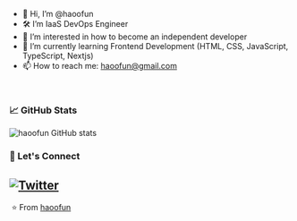 - 👋 Hi, I’m @haoofun
- 🛠️ I’m IaaS DevOps Engineer
- 👀 I’m interested in how to become an independent developer
- 🌱 I’m currently learning Frontend Development (HTML, CSS, JavaScript, TypeScript, Nextjs)
- 📫 How to reach me: haoofun@gmail.com

﻿
### 📈 GitHub Stats
![haoofun GitHub stats](https://github-readme-stats.vercel.app/api?username=haoofun&show_icons=true&theme=dracula)
﻿
### 🤝 Let's Connect
[![Twitter](https://img.shields.io/badge/Twitter-1DA1F2?style=for-the-badge&logo=twitter&logoColor=white)](https://x.com/haoo1ha)
﻿
---
﻿
⭐️ From [haoofun](https://github.com/haoofun)

<!---
haoofun/haoofun is a ✨ special ✨ repository because its `README.md` (this file) appears on your GitHub profile.
You can click the Preview link to take a look at your changes.
--->
